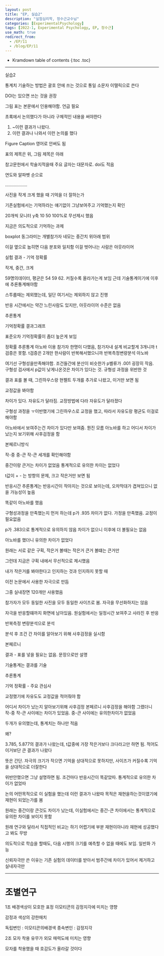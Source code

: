 ```yaml
---
layout: post
title: "EP, 실습2"
description: "실험심리학, 정수근교수님"
categories: [ExperimentalPsychology]
tags: [2022-1, Experimental Psychology, EP, 정수근]
use_math: true
redirect_from:
  - /EP/11
  - /blog/EP/11
---
```


* Kramdown table of contents
{:toc .toc}







--------- 

실습2

통계치 기술하는 방법은 괄호 안에 쓰는 것으로 통일
소문자 이탤릭으로 쓴다

DOI는 있으면 쓰는 것을 권장

그림 표는 본문에서 인용해야함. 언급 필요

초록에서 논의했다가 아니라 구체적인 내용을 써야한다
1. ~이런 결과가 나왔다.
2. 이런 결과나 나와서 이런 논의를 했다

Figure Caption 영어로 안써도 됨

표의 제목은 위, 그림 제목은 아래

참고문헌에서 학술지적을때 주요 글자는 대문자로. doi도 적음

연도와 알파벳 순으로

..................

사진을 작게 크게 했을 때 기억을 더 잘하는가

기존실험에서는 기억하라는 얘기없이 그냥보여주고 기억했는지 확인

20개씩 모니터 y축 10 50 100%로 무선제시 했음

지금은 의도적으로 기억하는 과제

boxplot 
동그라미는 개별참가자
네모는 중간치
위아래 범위

이걸 옆으로 눕히면 다음 분포와 일치함
이걸 벗어나는 사람은 아웃라이어

실험 결과 - 기억 정확률

작게, 중간, 크게

59명의데이터, 평균은 54 59 62. 커질수록 올라가는게 보임
근데 기술통계이기에 이후에 추론통계해야함

스투룹때는 제외했는데, 일단 여기서는 제외하지 않고 진행

반응 시간에서는 
약간 느린사람도 있지만, 아웃라이어 수준은 없음

추론통계

기억정확률 결과그래프

표준오차
기억정확률이 좀더 높은게 보임

정확률 추론통계
아노바 이용
참가자 한명이 다했음, 참가자내 설계
비교할게 3개니까 t검증은 못함. t검증은 2개만
한사람이 반복해서했으니까
반복측정변량분석 아노바

여기선 구형성을만족해야함. 조건들간에 분산이 비슷한가
p벨류가 .001 굉장히 작음. 구형성 검사에서 p값이 낮게나온것은 차이가 있다는 것. 규형성 과정을 위반한 것

결과 표를 볼 때, 그린하우스랑 현펠트 두개를 추가로 나왔고, 이거만 보면 됨

교정값을 봐야함

차이가 있다. 자유도가 달라짐. 교정방법에 다라 자유도가 달라졌다

구형성 과정을 ㅜ이반했기에 그린하우스로 교정을 했고, 따라서 자유도랑 평균도 이걸로 해야함


아노바에서 보여주는건 차이가 있다만 보여줌. 뭔진 모름
아노바를 하고 어디서 차이가 났는지 보기위해 사후검정을 함

본페르니방식

작-중 중-큰 작-큰 세개를 확인해야함

중간이랑 큰거는 차이가 없었음
통계적으로 유의한 차이는 없었다

t값이 + - 는 방향의 문제, 크고 작은거만 보면 됨

반응시간 추론통계는
반응시간이 작아지는 것으로 보이는데, 오차막대가 겹쳐있으니 없을 가능성이 높음

똑같이 아노바를 했음

구형성과정을 만족했는지 먼저 하는데 p가 .935 차이가 없다. 가정을 만족했음. 교정이 필요없음

p가 .383으로 통계적으로 유의하지 않음
차이가 없으니 이후에 더 볼필요는 없음

아노바를 했더니 유의한 차이가 없었다





원래는 서로 같은 구획, 작은거 볼때는 작은거 큰거 볼떄는 큰거만

그런데 지금은 구획 내에서 무선적으로 제시했음

내가 작은거를 봐야한다고 인지하는 것과 인지하지 못할 때



이전 논문에서 사용한 자극으로 만듬

그중 실내장면 120개만 사용했음

참가자가 모두 동일한 사진을 모두 동일한 사이즈로 봄. 자극을 무선화하지는 않음

자극을 반응할떄까지 화면에 남아있음. 원실험에서는 일정시간 보여주고 사라진 후 반응

반복측정 변량분석으로 분석

분석 후 조건 간 차이를 알아보기 위해 사후검정을 실시함

본페르니 


결과 - 표를 넣을 필요는 없음. 문장으로만 설명

기술통계는 결과를 기술

추론통계

기억 정확률 - 주요 관심사

교정했기에 자유도도 교정값을 적어줘야 함

어디서 차이가 났는지 알아보기위해 사후검정 본페르니 사후검정을 해야함
그랬더니 작-중 작-큰 사이에는 차이가 있었음. 중-큰 사이에는 유의한차이가 없었음


두개가 유의했는데, 통계치는 하나만 적음

왜?

3.785, 5.877의 결과가 나왔는데, t값중에 가장 작은거보다 크다라고만 하면 됨. 적어도 이거보단 큰 결과가 나왔다

뜻은 간단.
자극의 크기가 작으면 기억을 상대적으로 못하지만, 사이즈가 커질수록 기억을 상대적으로 더잘한다

위반안했으면 그냥 설명하면 됨.
조건마다 반응시간이 똑같았따. 통계적으로 유의한 차이가 없었따

논의 어떤목적으로 이 실험을 했는데 이런 결과가 나왔따
목적은 재현을하는것이였기에 재현이 되었는가를 봄

원래는 중간이랑 큰것도 차이가 났는데, 이실험에서는 중간-큰 차이에서는 통계적으로 유의한 차이를 보이지 못함

원래 연구와 달라서 직접적인 비교는 하기 어렵기에 부분 재현이아니라 
재현에 성공했다고 봐도 무방

의도적으로 학습을 할때도, 다음 시행의 크기를 예측할 수 없을 때에도 보임. 일반화 가능



신뢰자극만 쓴 이유는 기존 실험의 데이터를 받아서
범주간에 차이가 있어서 제거하고 실내자극만


----------------------------------

# 조별연구

1조 배경색상이 모호한 표정 이모티콘의 감정지각에 미치는 영향

감정과 색상의 강한매치

독립변인 : 이모티콘의배경색 
종속변인 : 감정지각

2조 모자 착용 유무가 외모 매력도에 미치는 영향

모자를 착용했을 때 호감도가 올라갈 것이다


